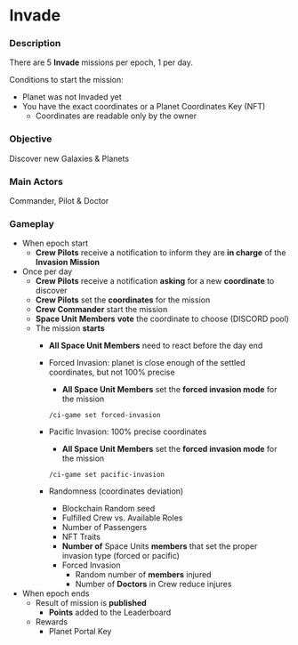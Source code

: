 # Invade

### Description

There are 5 **Invade** missions per epoch, 1 per day.

Conditions to start the mission:

* Planet was not Invaded yet
* You have the exact coordinates or a Planet Coordinates Key (NFT)
  * Coordinates are readable only by the owner

### Objective

Discover new Galaxies & Planets

### Main Actors

Commander, Pilot & Doctor

### Gameplay

* When epoch start
  * **Crew Pilots** receive a notification to inform they are **in charge** of the **Invasion Mission**
* Once per day
  * **Crew Pilots** receive a notification **asking** for a new **coordinate** to discover
  * **Crew Pilots** set the **coordinates** for the mission
  * **Crew Commander** start the mission
  * **Space Unit** **Members** **vote** the coordinate to choose (DISCORD pool)
  * The mission **starts**
    * **All Space Unit Members** need to react before the day end
    *   Forced Invasion: planet is close enough of the settled coordinates, but not 100% precise

        * **All Space Unit Members** set the **forced invasion mode** for the mission

        `/ci-game set forced-invasion`
    *   Pacific Invasion: 100% precise coordinates

        * **All Space Unit Members** set the **forced invasion mode** for the mission

        `/ci-game set pacific-invasion`
    * Randomness (coordinates deviation)
      * Blockchain Random seed
      * Fulfilled Crew vs. Available Roles
      * Number of Passengers
      * NFT Traits
      * **Number of** Space Units **members** that set the proper invasion type (forced or pacific)
      * Forced Invasion
        * Random number of **members** injured
        * Number of **Doctors** in Crew reduce injures
* When epoch ends
  * Result of mission is **published**
    * **Points** added to the Leaderboard
  * Rewards
    * Planet Portal Key
